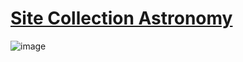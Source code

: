 # [Site Collection Astronomy](https://collectionastronomia-9ifgyzvda-naph4r.vercel.app)

![image](https://user-images.githubusercontent.com/104214681/196566709-79b77a4e-ca75-41c3-b5eb-c7b92f0e5331.png)

